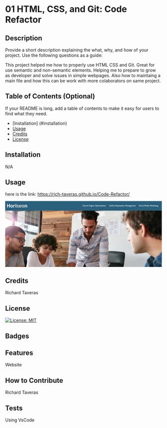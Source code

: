# 01 HTML, CSS, and Git: Code Refactor

## Description

Provide a short description explaining the what, why, and how of your project. Use the following questions as a guide:

This project helped me how to properly use HTML CSS and Git. Great for use semantic and non-semantic elements. Helping me to prepare to grow
as developer and solve issues in simple webpages. Also how to maintaing a main file and how this can be work with more colaborators on same project.

## Table of Contents (Optional)

If your README is long, add a table of contents to make it easy for users to find what they need.

- [Installation] (#installation)
- [Usage](#usage)
- [Credits](#credits)
- [License](#license)

## Installation

N/A

## Usage

here is the link:
https://rich-taveras.github.io/Code-Refactor/

<img src="./assets/images/Screenshot%202023-06-13%20153555.png">

## Credits

Richard Taveras

## License

[![License: MIT](https://img.shields.io/badge/License-MIT-yellow.svg)](https://opensource.org/licenses/MIT)

## Badges

## Features

Website

## How to Contribute

Richard Taveras

## Tests

Using VsCode
